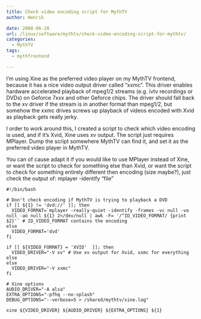 ```yaml
---
title: Check video encoding script for MythTV
author: Henrik

date: 2008-06-28
url: /linux/software/mythtv/check-video-encoding-script-for-mythtv/
categories:
  - MythTV
tags:
  - mythfrontend

---
```

I&#8217;m using Xine as the preferred video player on my MythTV frontend, because it has a nice video output driver called &#8220;xxmc&#8221;. This driver enables hardware accelerated playback of mpeg1/2 streams (e.g. ivtv recordings or DVDs) on Geforce 7xxx and other Geforce chips.<!--more--> The driver should fall back to the xv driver if the stream is in another format than mpeg1/2, but somehow the xxmc drives screws up playback of videos encoded with Xvid as playback gets really jerky.

I order to work around this, I created a script to check which video encoding is used, and if it&#8217;s Xvid, Xine uses xv output. The script just requires MPlayer. Dump the script somewhere MythTV can find it, and set it as the preferred video player in MythTV.

You can of cause adapt it if you would like to use MPlayer instead of Xine, or want the script to check for something else than Xvid, or want the script to check for something entirely different then encoding (size maybe?), just check the output of: mplayer -identify &#8220;file&#8221;

<pre>
<code class="language-bash">#!/bin/bash

# Don't check encoding if MythTV is trying to playback a DVD
if [[ ${1} != 'dvd://' ]]; then
  VIDEO_FORMAT=`mplayer -really-quiet -identify -frames -vc null -vo null -ao null ${1} 2&lt;/dev/null | awk -F= '/^ID_VIDEO_FORMAT/ {print $2}'` # ID_VIDEO_FORMAT contains the encoding
else
  VIDEO_FORMAT='dvd'
fi

if [[ ${VIDEO_FORMAT} = 'XVID'  ]]; then
  VIDEO_DRIVER="-V xv" # Use xv output for Xvid, xxmc for everything else
else
  VIDEO_DRIVER="-V xxmc"
fi

# Xine options
AUDIO_DRIVER="-A alsa"
EXTRA_OPTIONS="-pfhq --no-splash"
DEBUG_OPTIONS="--verbose=5 &gt; /shared/mythtv/xine.log"

xine ${VIDEO_DRIVER} ${AUDIO_DRIVER} ${EXTRA_OPTIONS} ${1}
</code></pre>

